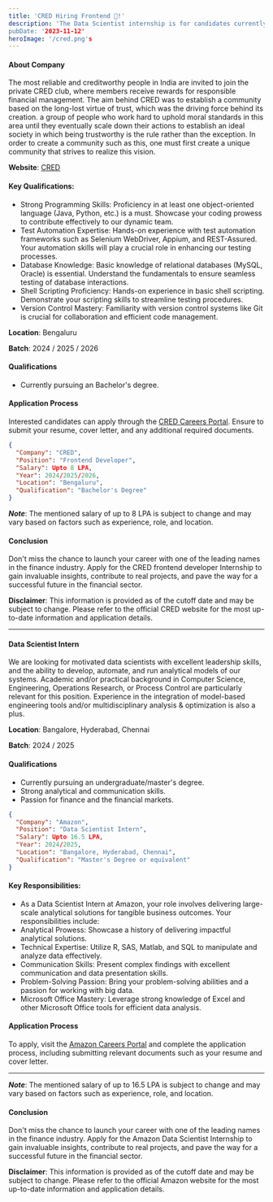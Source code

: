 ```yaml
---
title: 'CRED Hiring Frontend 🤩!'
description: 'The Data Scientist internship is for candidates currently pursuing an undergraduate/master’s degree and is usually undertaken during the second...''
pubDate: '2023-11-12'
heroImage: '/cred.png's
---
```


#### About Company
The most reliable and creditworthy people in India are invited to join the private CRED club, where members receive rewards for responsible financial management. The aim behind CRED was to establish a community based on the long-lost virtue of trust, which was the driving force behind its creation. a group of people who work hard to uphold moral standards in this area until they eventually scale down their actions to establish an ideal society in which being trustworthy is the rule rather than the exception. In order to create a community such as this, one must first create a unique community that strives to realize this vision. 

**Website**: [CRED](https://cred.club/)

#### Key Qualifications:

- Strong Programming Skills: Proficiency in at least one object-oriented language (Java, Python, etc.) is a must. Showcase your coding prowess to contribute effectively to our dynamic team.
- Test Automation Expertise: Hands-on experience with test automation frameworks such as Selenium WebDriver, Appium, and REST-Assured. Your automation skills will play a crucial role in enhancing our testing processes.
- Database Knowledge: Basic knowledge of relational databases (MySQL, Oracle) is essential. Understand the fundamentals to ensure seamless testing of database interactions.
- Shell Scripting Proficiency: Hands-on experience in basic shell scripting. Demonstrate your scripting skills to streamline testing procedures.
- Version Control Mastery: Familiarity with version control systems like Git is crucial for collaboration and efficient code management.

**Location**: Bengaluru

**Batch**: 2024 / 2025 / 2026

#### Qualifications
- Currently pursuing an Bachelor's degree.

#### Application Process
Interested candidates can apply through the [CRED Careers Portal](https://jobs.lever.co/cred/18e23dcb-a3ce-4884-bf04-bcdbd25c85f0). Ensure to submit your resume, cover letter, and any additional required documents.


```json
{
  "Company": "CRED",
  "Position": "Frontend Developer",
  "Salary": Upto 8 LPA,
  "Year": 2024/2025/2026,
  "Location": "Bengaluru",
  "Qualification": "Bachelor's Degree"
}
```
***Note***: The mentioned salary of up to 8 LPA is subject to change and may vary based on factors such as experience, role, and location.

#### Conclusion
Don't miss the chance to launch your career with one of the leading names in the finance industry. Apply for the CRED frontend developer Internship to gain invaluable insights, contribute to real projects, and pave the way for a successful future in the financial sector.

**Disclaimer**: This information is provided as of the cutoff date and may be subject to change. Please refer to the official CRED website for the most up-to-date information and application details.


<!-- #### About Company
 Codeyoung is a platform where your kids can let their imaginations run wild. Students are taught to be creative, innovative and use coding in the most unusual way possible. Started by two passionate and visionary IIT graduates, with the vision to make every kid in the world to be problem solver, creative leader, and innovator for the future. Codeyoung is one of the fastest-growing tech companies, with a strong presence in 16+ countries globally. We are known for our quality and customer-centricity.

**Website**: [Amazon Careers](https://goldmansachs.tal.net/vx/lang-en-GB/mobile-0/brand-2/candidate/so/pm/1/pl/1/opp/2-Summer-Analyst-Summer-Associate-Internship-programs/en-GB) -->


---

#### Data Scientist Intern 
We are looking for motivated data scientists with excellent leadership skills, and the ability to develop, automate, and run analytical models of our systems. Academic and/or practical background in Computer Science, Engineering, Operations Research, or Process Control are particularly relevant for this position. Experience in the integration of model-based engineering tools and/or multidisciplinary analysis & optimization is also a plus.

**Location**: Bangalore, Hyderabad, Chennai

**Batch**: 2024 / 2025

#### Qualifications
- Currently pursuing an undergraduate/master's degree.
- Strong analytical and communication skills.
- Passion for finance and the financial markets.


```json
{
  "Company": "Amazon",
  "Position": "Data Scientist Intern",
  "Salary": Upto 16.5 LPA,
  "Year": 2024/2025,
  "Location": "Bangalore, Hyderabad, Chennai",
  "Qualification": "Master's Degree or equivalent"
}
```


#### Key Responsibilities:
- As a Data Scientist Intern at Amazon, your role involves delivering large-scale analytical solutions for tangible business outcomes. Your responsibilities include:
- Analytical Prowess: Showcase a history of delivering impactful analytical solutions.
- Technical Expertise: Utilize R, SAS, Matlab, and SQL to manipulate and analyze data effectively.
- Communication Skills: Present complex findings with excellent communication and data presentation skills.
- Problem-Solving Passion: Bring your problem-solving abilities and a passion for working with big data.
- Microsoft Office Mastery: Leverage strong knowledge of Excel and other Microsoft Office tools for efficient data analysis.

#### Application Process
To apply, visit the [Amazon Careers Portal](https://www.amazon.jobs/en/jobs/2437708/data-scientist-intern?cmpid=JB_INOP301245B) and complete the application process, including submitting relevant documents such as your resume and cover letter.

---

***Note***: The mentioned salary of up to 16.5 LPA is subject to change and may vary based on factors such as experience, role, and location.

#### Conclusion
Don't miss the chance to launch your career with one of the leading names in the finance industry. Apply for the Amazon Data Scientist Internship to gain invaluable insights, contribute to real projects, and pave the way for a successful future in the financial sector.

**Disclaimer**: This information is provided as of the cutoff date and may be subject to change. Please refer to the official Amazon website for the most up-to-date information and application details.
